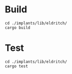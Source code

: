 # Build 
```
cd ./implants/lib/eldritch/
cargo build
```
# Test 
```
cd ./implants/lib/eldritch/
cargo test
```
